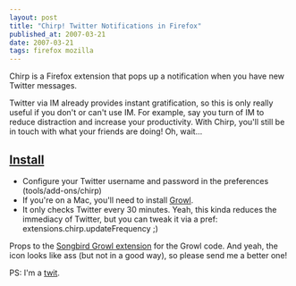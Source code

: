 ```yaml
---
layout: post
title: "Chirp! Twitter Notifications in Firefox"
published_at: 2007-03-21
date: 2007-03-21
tags: firefox mozilla
---
```


Chirp is a Firefox extension that pops up a notification when you have new Twitter messages.

Twitter via IM already provides instant gratification, so this is only really useful if you don't or can't use IM. For example, say you turn of IM to reduce distraction and increase your productivity. With Chirp, you'll still be in touch with what your friends are doing! Oh, wait...

## [Install](http://dietrich.ganx4.com/foxylicious/chirp.xpi)

*   Configure your Twitter username and password in the preferences (tools/add-ons/chirp)
*   If you're on a Mac, you'll need to install [Growl](http://growl.info/).
*   It only checks Twitter every 30 minutes. Yeah, this kinda reduces the immediacy of Twitter, but you can tweak it via a pref: extensions.chirp.updateFrequency ;)

Props to the [Songbird Growl extension](http://www.songbirdnest.com/growl) for the Growl code. And yeah, the icon looks like ass (but not in a good way), so please send me a better one!

PS: I'm a [twit](http://twitter.com/dietrich).